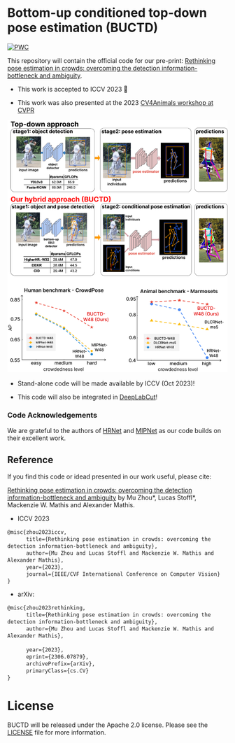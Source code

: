 # Bottom-up conditioned top-down pose estimation (BUCTD) 

[![PWC](https://img.shields.io/endpoint.svg?url=https://paperswithcode.com/badge/rethinking-pose-estimation-in-crowds/pose-estimation-on-crowdpose)](https://paperswithcode.com/sota/pose-estimation-on-crowdpose?p=rethinking-pose-estimation-in-crowds)

This repository will contain the official code for our pre-print: [Rethinking pose estimation in crowds: overcoming the detection information-bottleneck and ambiguity](https://arxiv.org/abs/2306.07879).

- This work is accepted to ICCV 2023 🎉

- This work was also presented at the 2023 [CV4Animals workshop at CVPR](https://www.cv4animals.com)

![BUCTD](media/BUCTD_fig1.png)

- Stand-alone code will be made available by ICCV (Oct 2023)!

- This code will also be integrated in [DeepLabCut](https://github.com/DeepLabCut/DeepLabCut)!

### Code Acknowledgements

We are grateful to the authors of [HRNet](https://github.com/HRNet/deep-high-resolution-net.pytorch) and [MIPNet](https://rawalkhirodkar.github.io/mipnet) as our code builds on their excellent work. 



## Reference

If you find this code or idead presented in our work useful, please cite:

[Rethinking pose estimation in crowds: overcoming the detection information-bottleneck and ambiguity](https://arxiv.org/abs/2306.07879) by Mu Zhou*, Lucas Stoffl*, Mackenzie W. Mathis and Alexander Mathis.

- ICCV 2023
```
@misc{zhou2023iccv,
      title={Rethinking pose estimation in crowds: overcoming the detection information-bottleneck and ambiguity}, 
      author={Mu Zhou and Lucas Stoffl and Mackenzie W. Mathis and Alexander Mathis},
      year={2023},
      journal={IEEE/CVF International Conference on Computer Vision}
}
```

- arXiv:
```
@misc{zhou2023rethinking,
      title={Rethinking pose estimation in crowds: overcoming the detection information-bottleneck and ambiguity}, 
      author={Mu Zhou and Lucas Stoffl and Mackenzie W. Mathis and Alexander Mathis},

      year={2023},
      eprint={2306.07879},
      archivePrefix={arXiv},
      primaryClass={cs.CV}
}
```

# License

BUCTD will be released under the Apache 2.0 license. Please see the [LICENSE](LICENSE) file for more information.
